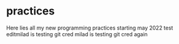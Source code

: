 # practices
Here lies all my new programming practices starting may 2022
test editmilad is testing git cred
milad is testing git cred again
